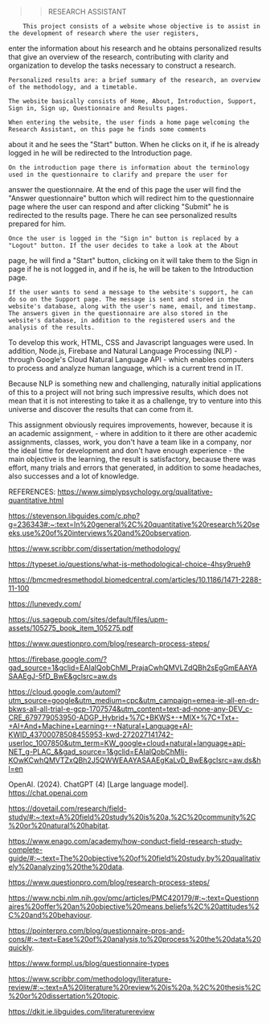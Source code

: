 >> RESEARCH ASSISTANT
        
        This project consists of a website whose objective is to assist in the development of research where the user registers, 
  enter the information about his research and he obtains personalized results that give an overview of the research, 
  contributing with clarity and organization to develop the tasks necessary to construct a research.

	Personalized results are: a brief summary of the research, an overview of the methodology, and a timetable. 

	The website basically consists of Home, About, Introduction, Support, Sign in, Sign up, Questionnaire and Results pages. 

	When entering the website, the user finds a home page welcoming the Research Assistant, on this page he finds some comments 
  about it and he sees the "Start" button. When he clicks on it, if he is already logged in he will be redirected to the Introduction page.

	On the introduction page there is information about the terminology used in the questionnaire to clarify and prepare the user for 
  answer the questionnaire. At the end of this page the user will find the "Answer questionnaire" button which will redirect him to the questionnaire 
  page where the user can respond and after clicking "Submit" he is redirected to the results page. There he can see personalized results 
  prepared for him.

	Once the user is logged in the "Sign in" button is replaced by a "Logout" button. If the user decides to take a look at the About 
  page, he will find a "Start" button, clicking on it will take them to the Sign in page if he is not logged in, and if he is, he will be 
  taken to the Introduction page.
 
	If the user wants to send a message to the website's support, he can do so on the Support page. The message is sent and stored in the website's database, along with the user's name, email, and timestamp. The answers given in the questionnaire are also stored in the website's database, in addition to the registered users and the analysis of the results.

  To develop this work, HTML, CSS and Javascript languages ​​were used. In addition,  Node.js, Firebase and Natural Language Processing (NLP) - through Google's Cloud Natural Language API - which enables computers to process and analyze human language, which is a current trend in IT.  
  
  Because NLP is something new and challenging, naturally initial applications of this to a project will not bring such impressive results, which does not mean that it is not interesting to take it as a challenge, try to venture into this universe and discover the results that can come from it. 
  
  This assignment obviously requires improvements, however, because it is an academic assignment, - where in addition to it there are other academic assignments, classes, work, you don't have a team like in a company, nor the ideal time for development and don't have enough experience - the main objective is the learning, the result is satisfactory, because there was effort, many trials and errors that generated, in addition to some headaches, also successes and a lot of knowledge.


  REFERENCES:
  https://www.simplypsychology.org/qualitative-quantitative.html

  https://stevenson.libguides.com/c.php?g=236343#:~:text=In%20general%2C%20quantitative%20research%20seeks,use%20of%20interviews%20and%20observation.

  https://www.scribbr.com/dissertation/methodology/

  https://typeset.io/questions/what-is-methodological-choice-4hsy9rueh9

  https://bmcmedresmethodol.biomedcentral.com/articles/10.1186/1471-2288-11-100
 
  https://lunevedy.com/

  https://us.sagepub.com/sites/default/files/upm-assets/105275_book_item_105275.pdf

  https://www.questionpro.com/blog/research-process-steps/

  https://firebase.google.com/?gad_source=1&gclid=EAIaIQobChMI_PrajaCwhQMVLZdQBh2sEgGmEAAYASAAEgJ-5fD_BwE&gclsrc=aw.ds

  https://cloud.google.com/automl?utm_source=google&utm_medium=cpc&utm_campaign=emea-ie-all-en-dr-bkws-all-all-trial-e-gcp-1707574&utm_content=text-ad-none-any-DEV_c-CRE_679779053950-ADGP_Hybrid+%7C+BKWS+-+MIX+%7C+Txt+-+AI+And+Machine+Learning+-+Natural+Language+AI-KWID_43700078508455953-kwd-272027141742-userloc_1007850&utm_term=KW_google+cloud+natural+language+api-NET_g-PLAC_&&gad_source=1&gclid=EAIaIQobChMIj-KOwKCwhQMVTZxQBh2J5QWWEAAYASAAEgKaLvD_BwE&gclsrc=aw.ds&hl=en
  
  OpenAI. (2024). ChatGPT (4) [Large language model]. https://chat.openai.com

  https://dovetail.com/research/field-study/#:~:text=A%20field%20study%20is%20a,%2C%20community%2C%20or%20natural%20habitat.

  https://www.enago.com/academy/how-conduct-field-research-study-complete-guide/#:~:text=The%20objective%20of%20field%20study,by%20qualitatively%20analyzing%20the%20data.

  https://www.questionpro.com/blog/research-process-steps/

  https://www.ncbi.nlm.nih.gov/pmc/articles/PMC420179/#:~:text=Questionnaires%20offer%20an%20objective%20means,beliefs%2C%20attitudes%2C%20and%20behaviour.

  https://pointerpro.com/blog/questionnaire-pros-and-cons/#:~:text=Ease%20of%20analysis,to%20process%20the%20data%20quickly.

  https://www.formpl.us/blog/questionnaire-types

  https://www.scribbr.com/methodology/literature-review/#:~:text=A%20literature%20review%20is%20a,%2C%20thesis%2C%20or%20dissertation%20topic.

  https://dkit.ie.libguides.com/literaturereview
  
